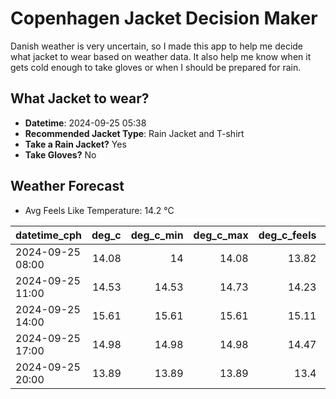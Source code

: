 
# Copenhagen Jacket Decision Maker

Danish weather is very uncertain, so I made this app to help me decide what jacket to wear based on weather data. 
It also help me know when it gets cold enough to take gloves or when I should be prepared for rain.

## What Jacket to wear?

- **Datetime**: 2024-09-25 05:38
- **Recommended Jacket Type**: Rain Jacket and T-shirt
- **Take a Rain Jacket?** Yes
- **Take Gloves?** No

## Weather Forecast
- Avg Feels Like Temperature: 14.2 °C

| datetime_cph     |   deg_c |   deg_c_min |   deg_c_max |   deg_c_feels | weather   | wind   | rain   |
|:-----------------|--------:|------------:|------------:|--------------:|:----------|:-------|:-------|
| 2024-09-25 08:00 |   14.08 |       14    |       14.08 |         13.82 | Clouds    | High   | None   |
| 2024-09-25 11:00 |   14.53 |       14.53 |       14.73 |         14.23 | Rain      | High   | Low    |
| 2024-09-25 14:00 |   15.61 |       15.61 |       15.61 |         15.11 | Rain      | High   | Low    |
| 2024-09-25 17:00 |   14.98 |       14.98 |       14.98 |         14.47 | Rain      | High   | Low    |
| 2024-09-25 20:00 |   13.89 |       13.89 |       13.89 |         13.4  | Rain      | Medium | Low    |
        
